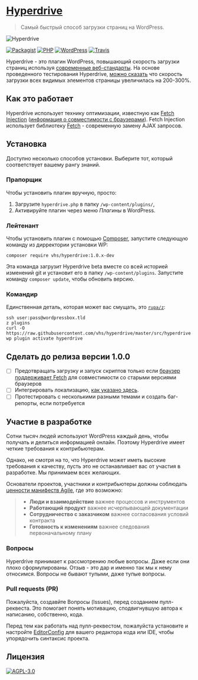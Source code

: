 # [Hyperdrive](http://hyperdrive.vhs.codeberg.page)

> Самый быстрый способ загрузки страниц на WordPress.

![Hyperdrive](https://codeberg.org/vhs/hyperdrive/blob/master/logo.png "Hyperdrive плагин для WordPress")

[![Packagist](https://img.shields.io/packagist/v/vhs/hyperdrive.svg?style=flat-square)](https://packagist.org/packages/vhs/hyperdrive)
[![PHP](https://img.shields.io/badge/php-%3E%3D%205.6-8892BF.svg?style=flat-square)](https://php.net/)
[![WordPress](https://img.shields.io/badge/wordpress-%3E%3D%204.6-0087BE.svg?style=flat-square)](https://wordpress.com/)
[![Travis](https://img.shields.io/travis/vhs/hyperdrive.svg?style=flat-square)](https://travis-ci.org/vhs/hyperdrive)

Hyperdrive - это плагин WordPress, повышающий скорость загрузки страниц используя [современные веб-стандарты](https://fetch.spec.whatwg.org/). На основе проведенного тестирования Hyperdrive, [можно сказать](https://hackernoon.com/putting-wordpress-into-hyperdrive-4705450dffc2) что скорость загрузки всех видимых элементов страницы увеличилась на 200-300%.

## Как это работает

Hyperdrive использует технику оптимизации, известную как [Fetch Injection](https://hackcabin.com/post/managing-async-dependencies-javascript/) ([информация о совместимости с браузерами](http://caniuse.com/#search=fetch)). Fetch Injection использует библиотеку [Fetch](https://github.com/whatwg/fetch) - современную замену AJAX запросов.

## Установка

Доступно несколько способов установки. Выберите тот, который соответствует вашему рангу знаний.

### Прапорщик

Чтобы установить плагин вручную, просто:

1. Загрузите `hyperdrive.php` в папку `/wp-content/plugins/`,
1. Активируйте плагин через меню *Плагины* в WordPress.

### Лейтенант

Чтобы установить плагин с помощью [Composer](https://getcomposer.org/doc/00-intro.md#installation-linux-unix-osx), запустите следующую команду из дирректории установки WP:

    composer require vhs/hyperdrive:1.0.x-dev

Эта команда загрузит Hyperdrive beta вместе со всей историей изменений git и установит его в папку `/wp-content/plugins`. Запустите команду `composer update`, чтобы обновить версию.

### Командир

Единственная деталь, которая может вас смущать, это [`rupa/z`](https://github.com/rupa/z/):

```shell
ssh user:pass@wordpressbox.tld
z plugins
curl -O https://raw.githubusercontent.com/vhs/hyperdrive/master/src/hyperdrive.php
wp plugin activate hyperdrive
```

## Сделать до релиза версии 1.0.0

- [ ] Предотвращать загрузку и запуск скриптов только если [браузер поддерживает Fetch](http://caniuse.com/#search=fetch) для совместимости со старыми версиями браузеров
- [ ] Интегрировать локализацию, [как указано здесь](https://gist.github.com/vhs/64e8380010e43a526fb9c9ee511fad17#file-functions-php-L507).
- [ ] Протестировать с несколькими разными темами и создать баг-репорты, если потребуется

## Участие в разработке

Сотни тысяч людей используют WordPress каждый день, чтобы получать и делиться информацией онлайн. Поэтому Hyperdrive имеет четкие требования к контрибьютерам.

Однако, не смотря на то, что Hyperdrive может иметь высокие требования к качеству, пусть это не останавливает вас от участия в разработке. Мы принимаем всех желающих.

Основатели проектов, участники и контрибьютеры должны соблюдать [ценности манифеств Agile](https://pragdave.me/blog/2014/03/04/time-to-kill-agile.html), где это возможно:

> - **Люди и взаимодействие** важнее процессов и инструментов
> - **Работающий продукт** важнее исчерпывающей документации
> - **Сотрудничество с заказчиком** важнее согласования условий контракта
> - **Готовность к изменениям** важнее следования первоначальному плану 

### Вопросы

Hyperdrive принимает к рассмотрению любые вопросы. Даже если они плохо сформулированы. Отзыв - это дар и именно так мы к нему относимся. Вопросы не бывают тупыми, даже тупые вопросы.

### Pull requests (PR)

Пожалуйста, создавйте Вопросы (Issues), перед созданием пулл-реквеста. Это помогает понять мотивацию, сподвигнувшую автора к написанию, собственно, кода.

Перед тем как работать над пулл-реквестом, пожалуйста установите и настройте [EditorConfig](http://editorconfig.org/) для вашего редактора кода или IDE, чтобы упорядочить синтаксис проекта.

## Лицензия

[![AGPL-3.0](https://img.shields.io/github/license/vhs/hyperdrive.svg?style=flat-square)](https://choosealicense.com/licenses/agpl-3.0/ "GNU Afferno General Public License v3.0")
